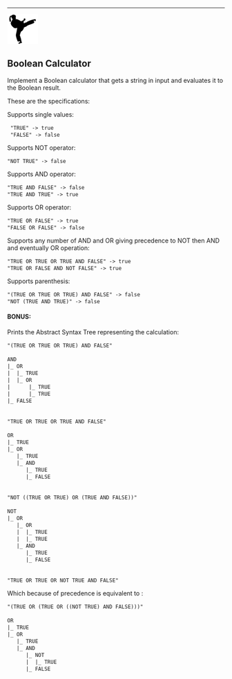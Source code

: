 
---
![](../kata.png)

## Boolean Calculator

Implement a Boolean calculator that gets a string in input and evaluates it to the Boolean result.

These are the specifications:

Supports single values:
```
 "TRUE" -> true
 "FALSE" -> false
```

Supports NOT operator:
```
"NOT TRUE" -> false
```

Supports AND operator:
```
"TRUE AND FALSE" -> false
"TRUE AND TRUE" -> true
```

Supports OR operator:
```
"TRUE OR FALSE" -> true
"FALSE OR FALSE" -> false
```

Supports any number of AND and OR giving precedence to NOT then AND and eventually OR operation:
```
"TRUE OR TRUE OR TRUE AND FALSE" -> true
"TRUE OR FALSE AND NOT FALSE" -> true
```

Supports parenthesis:
```
"(TRUE OR TRUE OR TRUE) AND FALSE" -> false
"NOT (TRUE AND TRUE)" -> false
```

#### BONUS:

Prints the Abstract Syntax Tree representing the calculation:
```
"(TRUE OR TRUE OR TRUE) AND FALSE" 

AND
|_ OR
|  |_ TRUE
|  |_ OR
|      |_ TRUE
|      |_ TRUE
|_ FALSE


"TRUE OR TRUE OR TRUE AND FALSE"

OR
|_ TRUE
|_ OR
   |_ TRUE
   |_ AND
      |_ TRUE
      |_ FALSE

        
"NOT ((TRUE OR TRUE) OR (TRUE AND FALSE))"

NOT
|_ OR
   |_ OR
   |  |_ TRUE
   |  |_ TRUE
   |_ AND
      |_ TRUE
      |_ FALSE
        

"TRUE OR TRUE OR NOT TRUE AND FALSE"
```
Which because of precedence is equivalent to :
```
"(TRUE OR (TRUE OR ((NOT TRUE) AND FALSE)))"

OR
|_ TRUE    
|_ OR
   |_ TRUE   
   |_ AND
      |_ NOT
      |  |_ TRUE            
      |_ FALSE
```
